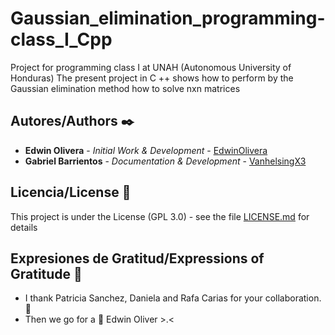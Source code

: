 # Gaussian_elimination_programming-class_I_Cpp
Project for programming class I at UNAH (Autonomous University of Honduras)  The present project in C ++ shows how to perform by the Gaussian elimination method how to solve nxn matrices

## Autores/Authors ✒️

* **Edwin Olivera** - *Initial Work & Development* - [EdwinOlivera](https://github.com/EdwinOlivera)
* **Gabriel Barrientos** - *Documentation & Development* - [VanhelsingX3](https://github.com/VanhelsingX3)

## Licencia/License 📄

This project is under the License (GPL 3.0) - see the file [LICENSE.md](LICENSE.md) for details

## Expresiones de Gratitud/Expressions of Gratitude 🎁

* I thank Patricia Sanchez, Daniela and Rafa Carias for your collaboration.  📢
* Then we go for a 🍺 Edwin Oliver >.< 
